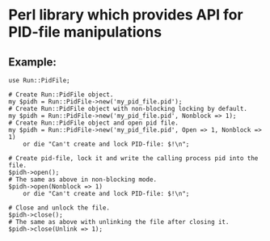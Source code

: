 Perl library which provides API for PID-file manipulations
==========================================================

Example:
--------
```
use Run::PidFile;

# Create Run::PidFile object.
my $pidh = Run::PidFile->new('my_pid_file.pid');
# Create Run::PidFile object with non-blocking locking by default.
my $pidh = Run::PidFile->new('my_pid_file.pid', Nonblock => 1);
# Create Run::PidFile object and open pid file.
my $pidh = Run::PidFile->new('my_pid_file.pid', Open => 1, Nonblock => 1)
	or die "Can't create and lock PID-file: $!\n";

# Create pid-file, lock it and write the calling process pid into the file.
$pidh->open();
# The same as above in non-blocking mode.
$pidh->open(Nonblock => 1)
	or die "Can't create and lock PID-file: $!\n";

# Close and unlock the file.
$pidh->close();
# The same as above with unlinking the file after closing it.
$pidh->close(Unlink => 1);
```

